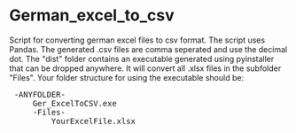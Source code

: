 # German_excel_to_csv
 Script for converting german excel files to csv format.
 The script uses Pandas. The   generated .csv files are comma seperated and use the decimal dot. The "dist" folder contains an executable generated using pyinstaller that can be dropped anywhere. It will convert all .xlsx files in the subfolder "Files".
 Your folder structure for using the executable should be:
 <pre>
 -ANYFOLDER-
     Ger_ExcelToCSV.exe
     -Files-
         YourExcelFile.xlsx
